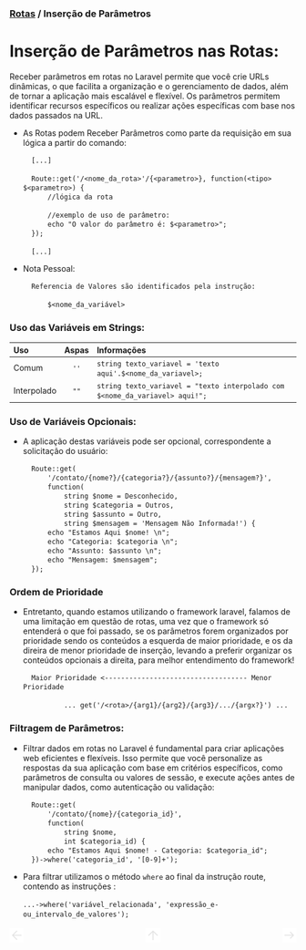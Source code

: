 ### [Rotas](../routes.md) / Inserção de Parâmetros

<h1 id="introduction">Inserção de Parâmetros nas Rotas:</h1>

Receber parâmetros em rotas no Laravel permite que você crie URLs dinâmicas, o que facilita a organização e o gerenciamento de dados, além de tornar a aplicação mais escalável e flexível. Os parâmetros permitem identificar recursos específicos ou realizar ações específicas com base nos dados passados na URL. 

- As Rotas podem Receber Parâmetros como parte da requisição em sua lógica a partir do comando:
        
        [...]

        Route::get('/<nome_da_rota>'/{<parametro>}, function(<tipo> $<parametro>) {
            //lógica da rota

            //exemplo de uso de parâmetro:
            echo "O valor do parâmetro é: $<parametro>";
        });

        [...]

- Nota Pessoal:

        Referencia de Valores são identificados pela instrução:

            $<nome_da_variável>

### Uso das Variáveis em Strings:
| Uso | Aspas | Informações |
| :-- | :---: | :---------- |
| Comum | ```''``` | ```string texto_variavel = 'texto aqui'.$<nome_da_variavel>;``` |
| Interpolado | ```""``` | ```string texto_variavel = "texto interpolado com $<nome_da_variavel> aqui!";``` |

### Uso de Variáveis Opcionais:

- A aplicação destas variáveis pode ser opcional, correspondente a solicitação do usuário:

        Route::get(
            '/contato/{nome?}/{categoria?}/{assunto?}/{mensagem?}', 
            function(
                string $nome = Desconhecido, 
                string $categoria = Outros, 
                string $assunto = Outro, 
                string $mensagem = 'Mensagem Não Informada!') {
            echo "Estamos Aqui $nome! \n";
            echo "Categoria: $categoria \n";
            echo "Assunto: $assunto \n";
            echo "Mensagem: $mensagem";
        });

### Ordem de Prioridade

- Entretanto, quando estamos utilizando o framework laravel, falamos de uma limitação em questão de rotas, uma vez que o framework só entenderá o que foi passado, se os parâmetros forem organizados por prioridade sendo os conteúdos a esquerda de maior prioridade, e os da direira de menor prioridade de inserção, levando a preferir organizar os conteúdos opcionais a direita, para melhor entendimento do framework!

        Maior Prioridade <----------------------------------- Menor Prioridade
        
                ... get('/<rota>/{arg1}/{arg2}/{arg3}/.../{argx?}') ...

### Filtragem de Parâmetros:

- Filtrar dados em rotas no Laravel é fundamental para criar aplicações web eficientes e flexíveis. Isso permite que você personalize as respostas da sua aplicação com base em critérios específicos, como parâmetros de consulta ou valores de sessão, e execute ações antes de manipular dados, como autenticação ou validação:

        Route::get(
            '/contato/{nome}/{categoria_id}', 
            function(
                string $nome, 
                int $categoria_id) {
            echo "Estamos Aqui $nome! - Categoria: $categoria_id";
        })->where('categoria_id', '[0-9]+');

- Para filtrar utilizamos o método ```where``` ao final da instrução route, contendo as instruções :

    ```...->where('variável_relacionada', 'expressão_e-ou_intervalo_de_valores');```

<div style="display: flex; align-items: center; justify-content: space-between; width: 100%; height: 35px;">
  <div style="width: 5%; background-color: transparent;"><a href="../views.md"><img src="../../assets/back-page.svg"></img></a></div>
  <div style="width: 5%; background-color: transparent;"><a href="../routes.md"><img src="../../assets/back-directory.svg"></a></div>
  <div style="width: 5%; background-color: transparent;"><a href="#"><img src="../../assets/next-page.svg"></img></a></div>
</div>
